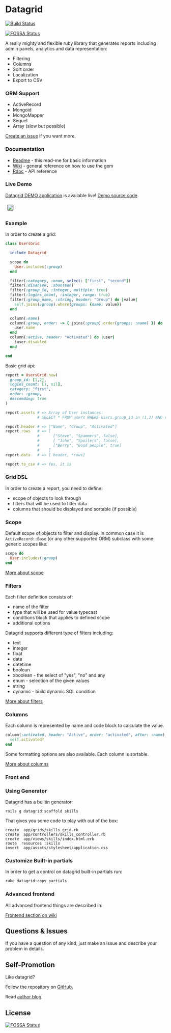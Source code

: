 # Datagrid

[![Build Status](https://github.com/bogdan/datagrid/workflows/CI/badge.svg?branch=master)](https://github.com/bogdan/datagrid/actions)

[![FOSSA Status](https://app.fossa.io/api/projects/git%2Bgithub.com%2Fbogdan%2Fdatagrid.svg?type=shield)](https://app.fossa.io/projects/git%2Bgithub.com%2Fbogdan%2Fdatagrid?ref=badge_shield)

A really mighty and flexible ruby library that generates reports including admin panels, analytics and data representation:

* Filtering
* Columns
* Sort order
* Localization
* Export to CSV

### ORM Support

* ActiveRecord
* Mongoid
* MongoMapper
* Sequel
* Array (slow but possible)

[Create an issue](https://github.com/bogdan/datagrid/issues/new) if you want more.


### Documentation

* [Readme](/Readme.markdown) - this read-me for basic information
* [Wiki](https://github.com/bogdan/datagrid/wiki) - general reference on how to use the gem
* [Rdoc](https://rubydoc.info/gems/datagrid) - API reference

### Live Demo

[Datagrid DEMO application](http://datagrid.herokuapp.com) is available live!
[Demo source code](https://github.com/bogdan/datagrid-demo).

<img src="http://datagrid.herokuapp.com/datagrid_demo_screenshot.png" style="margin: 7px; border: 1px solid black">

### Example

In order to create a grid:

``` ruby
class UsersGrid

  include Datagrid

  scope do
    User.includes(:group)
  end

  filter(:category, :enum, select: ["first", "second"])
  filter(:disabled, :xboolean)
  filter(:group_id, :integer, multiple: true)
  filter(:logins_count, :integer, range: true)
  filter(:group_name, :string, header: "Group") do |value|
    self.joins(:group).where(groups: {name: value})
  end

  column(:name)
  column(:group, order: -> { joins(:group).order(groups: :name) }) do |user|
    user.name
  end
  column(:active, header: "Activated") do |user|
    !user.disabled
  end

end
```

Basic grid api:

``` ruby
report = UsersGrid.new(
  group_id: [1,2], 
  logins_count: [1, nil],
  category: "first",
  order: :group,
  descending: true
)

report.assets # => Array of User instances:
              # SELECT * FROM users WHERE users.group_id in (1,2) AND users.logins_count >= 1 AND users.category = 'first' ORDER BY groups.name DESC

report.header # => ["Name", "Group", "Activated"]
report.rows   # => [
              #      ["Steve", "Spammers", false],
              #      [ "John", "Spoilers", false],
              #      ["Berry", "Good people", true]
              #    ]
report.data   # => [ header, *rows]

report.to_csv # => Yes, it is
```

### Grid DSL

In order to create a report, you need to define:

* scope of objects to look through
* filters that will be used to filter data
* columns that should be displayed and sortable (if possible)


### Scope

Default scope of objects to filter and display.
In common case it is `ActiveRecord::Base` (or any other supported ORM) subclass with some generic scopes like:

``` ruby
scope do
  User.includes(:group)
end
```

[More about scope](https://github.com/bogdan/datagrid/wiki/Scope)

### Filters

Each filter definition consists of:

* name of the filter
* type that will be used for value typecast
* conditions block that applies to defined scope
* additional options

Datagrid supports different type of filters including:

* text
* integer
* float
* date
* datetime
* boolean
* xboolean - the select of "yes", "no" and any
* enum - selection of the given values
* string
* dynamic - build dynamic SQL condition 

[More about filters](https://github.com/bogdan/datagrid/wiki/Filters)


### Columns

Each column is represented by name and code block to calculate the value.

``` ruby
column(:activated, header: "Active", order: "activated", after: :name) do
  self.activated?
end
```

Some formatting options are also available.
Each column is sortable.

[More about columns](https://github.com/bogdan/datagrid/wiki/Columns)

### Front end

### Using Generator

Datagrid has a builtin generator:

```
rails g datagrid:scaffold skills
```

That gives you some code to play with out of the box:

```
create  app/grids/skills_grid.rb
create  app/controllers/skills_controller.rb
create  app/views/skills/index.html.erb
route  resources :skills
insert  app/assets/stylesheet/application.css
```

### Customize Built-in partials

In order to get a control on datagrid built-in partials run:

``` sh
rake datagrid:copy_partials
```

### Advanced frontend

All advanced frontend things are described in:

[Frontend section on wiki](https://github.com/bogdan/datagrid/wiki/Frontend)

## Questions & Issues

If you have a question of any kind, just make an issue and describe your problem in details.

## Self-Promotion

Like datagrid?

Follow the repository on [GitHub](https://github.com/bogdan/datagrid).

Read [author blog](http://gusiev.com).


## License
[![FOSSA Status](https://app.fossa.io/api/projects/git%2Bgithub.com%2Fbogdan%2Fdatagrid.svg?type=large)](https://app.fossa.io/projects/git%2Bgithub.com%2Fbogdan%2Fdatagrid?ref=badge_large)
